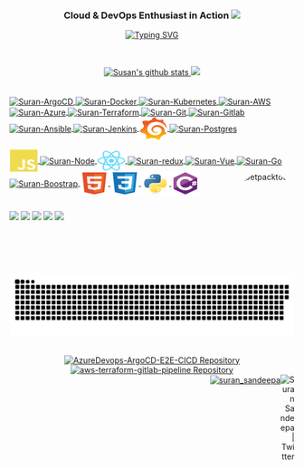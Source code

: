 <!--<h3 align="center">
 🐳 Cloud & DevOps Enthusiast in Action
  <img src="https://media.giphy.com/media/hvRJCLFzcasrR4ia7z/giphy.gif" width="28">
    <img src="https://github.com/user-attachments/assets/5b47a489-8d1e-4811-85a4-751bd13471e4" height="50" width="50"> 
</h3>-->

<h3 align="center">
  Cloud & DevOps Enthusiast in Action
  <img src="https://media.giphy.com/media/hvRJCLFzcasrR4ia7z/giphy.gif" width="28"> 
</h3>

<!--Typing Name-->
<div>
  <p align="center">
  <a href="https://github.com/SuranSandeepa">
    <img src="https://readme-typing-svg.herokuapp.com?font=Permanent+Marker&duration=3000&pause=1000&color=09A8FF&center=true&vCenter=true&width=435&lines=Hola!%F0%9F%91%8B+I'm+Suran+Sandeepa...;Cloud+and+DevOps+Enthusiast+%F0%9F%90%B3;Building+the+future%2C+one+deploy+at+a+time+%F0%9F%9A%80" alt="Typing SVG" /></a>
  </p>
 
##
<br>
  
<!-- GitHub Analytics -->
<div align="center">
  <a href="https://github.com/SuranSandeepa">
  <img height="180em" src="https://github-readme-stats.vercel.app/api?username=SuranSandeepa&show_icons=true&theme=algolia&include_all_commits=true&count_private=true&rank_icon=github" alt="Susan's github stats""/>
  <img height="180em" src="https://github-readme-stats.vercel.app/api/top-langs/?username=SuranSandeepa&show_icons=true&layout=compact&langs_count=8&theme=algolia"/> 
</div>

<!--vue-dark, jolly, outrun, prussian -->

<br>
<!--Languages-->                                                                                                                                                    
<div style="display:inline_block"><br>    
  <!-- DevOps and Cloud Tools Icons -->

  
  <img align="center" alt="Suran-ArgoCD" height="40" width="50" src="https://cdn.jsdelivr.net/gh/devicons/devicon@latest/icons/argocd/argocd-original.svg" />  
  <img align="center" alt="Suran-Docker" height="40" width="50" src="https://cdn.jsdelivr.net/gh/devicons/devicon/icons/docker/docker-original.svg">
  <img align="center" alt="Suran-Kubernetes" height="40" width="50" src="https://cdn.jsdelivr.net/gh/devicons/devicon/icons/kubernetes/kubernetes-plain.svg">
  <img align="center" alt="Suran-AWS" height="40" width="50" src="https://upload.wikimedia.org/wikipedia/commons/9/93/Amazon_Web_Services_Logo.svg">
  <img align="center" alt="Suran-Azure" height="40" width="50" src="https://cdn.jsdelivr.net/gh/devicons/devicon/icons/azure/azure-original.svg">
  <img align="center" alt="Suran-Terraform" height="40" width="50" src="https://cdn.jsdelivr.net/gh/devicons/devicon/icons/terraform/terraform-original.svg">
  <img align="center" alt="Suran-Git" height="40" width="50" src="https://cdn.jsdelivr.net/gh/devicons/devicon/icons/git/git-original.svg">
  <img align="center" alt="Suran-Gitlab" height="40" width="50" src="https://cdn.jsdelivr.net/gh/devicons/devicon/icons/gitlab/gitlab-original.svg">
  <img align="center" alt="Suran-Ansible" height="40" width="50" src="https://cdn.jsdelivr.net/gh/devicons/devicon@latest/icons/ansible/ansible-original-wordmark.svg" class="devicon-ansible-plain-wordmark" />
  <img align="center" alt="Suran-Jenkins" height="40" width="50" src="https://cdn.jsdelivr.net/gh/devicons/devicon/icons/jenkins/jenkins-original.svg">
  <img align="center" alt="Suran-Grafana" height="40" width="50" src="https://raw.githubusercontent.com/grafana/grafana/main/public/img/grafana_icon.svg">
  <img align="center" alt="Suran-Postgres" height="40" width="50" src="https://cdn.jsdelivr.net/gh/devicons/devicon/icons/postgresql/postgresql-original.svg">
<br>    
<br>
  <img align="center" alt="Suran-Js" height="40" width="50" src="https://raw.githubusercontent.com/devicons/devicon/master/icons/javascript/javascript-plain.svg">
  <img align="center" alt="Suran-Node" height="40" width="50" src="https://cdn.jsdelivr.net/gh/devicons/devicon/icons/nodejs/nodejs-original.svg">
  <img align="center" alt="Suran-React" height="40" width="50" src="https://raw.githubusercontent.com/devicons/devicon/master/icons/react/react-original.svg">
  <img align="center" alt="Suran-redux" height="40" width="50" src="https://cdn.jsdelivr.net/gh/devicons/devicon/icons/redux/redux-original.svg">
  <img align="center" alt="Suran-Vue" height="40" width="50" src="https://cdn.jsdelivr.net/gh/devicons/devicon/icons/vuejs/vuejs-original.svg">
  <img align="center" alt="Suran-Go" height="40" width="50" src="https://cdn.jsdelivr.net/gh/devicons/devicon/icons/go/go-original.svg">
  <img align="center" alt="Suran-Boostrap" height="40" width="50" src="https://cdn.jsdelivr.net/gh/devicons/devicon/icons/bootstrap/bootstrap-original.svg">
  <img align="center" alt="Suran-HTML" height="40" width="50" src="https://raw.githubusercontent.com/devicons/devicon/master/icons/html5/html5-original.svg">
  <img align="center" alt="Suran-CSS" height="40" width="50" src="https://raw.githubusercontent.com/devicons/devicon/master/icons/css3/css3-original.svg">
  <img align="center" alt="Suran-Python" height="40" width="50" src="https://raw.githubusercontent.com/devicons/devicon/master/icons/python/python-original.svg">
  <img align="center" alt="Suran-Csharp" height="40" width="50" src="https://raw.githubusercontent.com/devicons/devicon/master/icons/csharp/csharp-original.svg">
  
  
<img align="right" alt="Jetpacktocat" height="180" style="border-radius:50px" src="https://github.com/user-attachments/assets/141bd9c0-6505-4925-b69f-2764ac5dee4a?">
  <!--<img align="right" alt="Jetpacktocat" height="150" style="border-radius:50px" src="https://user-images.githubusercontent.com/74088854/183437829-b5e56120-c804-4785-a893-9649944deaf2.png?width=676&height=676">-->
</div>

  ##    
                                                                                                                                                                                                                                                                                        
<div>
<!--Linkein-->
<a href="https://www.linkedin.com/in/suransandeepa/" target="_blank"><img src="https://img.shields.io/badge/-LinkedIn-%230077B5?style=for-the-badge&logo=linkedin&logoColor=white" target="_blank"></a> 
<!--Gmail-->                                  
<a href = "mailto:sandeepa.uththamawadu@gmail.com"><img src="https://img.shields.io/badge/-Gmail-%23333?style=for-the-badge&logo=gmail&logoColor=white" target="_blank"></a>
<!--Medium-->
<a href="https://medium.com/@suransandeepauththamawadu" target="_blank"><img src="https://img.shields.io/badge/Medium-66cdaa?style=for-the-badge&logo=medium&logoColor=white" target="_blank"></a>
<!--Instagram-->               
<a href="https://www.instagram.com/suransandeepa/" target="_blank"><img src="https://img.shields.io/badge/-Instagram-%23E4405F?style=for-the-badge&logo=instagram&logoColor=white" target="_blank"></a>
<!--facebook-->
<a href="https://www.facebook.com/suran.sandeep/" target="_blank"><img src="https://img.shields.io/badge/Facebook-4267B2?style=for-the-badge&logo=facebook&logoColor=white" target="_blank"></a>
</div> 

<!--Snake-->
<div align="center">
 
  ![snake gif](https://github.com/SuranSandeepa/SuranSandeepa/blob/output/github-snake-dark-ocean.svg)
</div>


<br>
<!-- Readme Card -->
<div align="center">
  <a href="https://github.com/SuranSandeepa/AzureDevops-ArgoCD-E2E-CICD">
    <img src="https://github-readme-stats.vercel.app/api/pin/?username=SuranSandeepa&repo=AzureDevops-ArgoCD-E2E-CICD&theme=algolia&show_icons=true" alt="AzureDevops-ArgoCD-E2E-CICD Repository" />
  </a>
  <a href="https://github.com/SuranSandeepa/aws-terraform-gitlab-pipeline">
    <img src="https://github-readme-stats.vercel.app/api/pin/?username=SuranSandeepa&repo=aws-terraform-gitlab-pipeline&theme=algolia&show_icons=true" alt="aws-terraform-gitlab-pipeline Repository" />
  </a>
</div>


<div align="right">
      <!--HackeRank-->                
      <a href="https://www.hackerrank.com/suran_sandeepa" target="blank">
        <img align="center" src="https://raw.githubusercontent.com/rahuldkjain/github-profile-readme-generator/master/src/images/icons/Social/hackerrank.svg" alt="suran_sandeepa" height="25" width="23" />
      </a>    
      <!--Twitter-->
      <a href="https://twitter.com/SUththamawadu">
        <img align="right" alt="Suran Sandeepa | Twitter" width="25px" src="https://raw.githubusercontent.com/anuraghazra/anuraghazra/master/assets/twitter.svg" />
      </a> 
  </div> 
</div>


